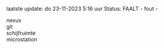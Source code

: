 laatste update: 
do 23-11-2023  5:16   uur 
Status: FAALT - fout - 
<div class="service R">nexus</div><div class="service R">git</div><div class="service R">schijfruimte</div><div class="service R">microstation</div>
